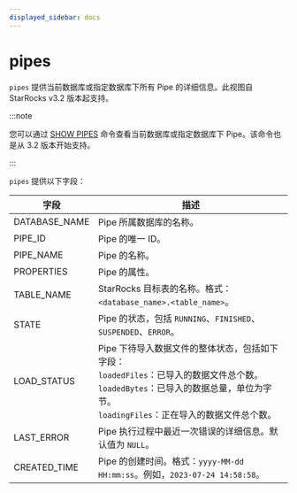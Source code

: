 ```yaml
---
displayed_sidebar: docs
---
```


# pipes

`pipes` 提供当前数据库或指定数据库下所有 Pipe 的详细信息。此视图自 StarRocks v3.2 版本起支持。

:::note

您可以通过 [SHOW PIPES](../../sql-reference/sql-statements/loading_unloading/pipe/SHOW_PIPES.md) 命令查看当前数据库或指定数据库下 Pipe。该命令也是从 3.2 版本开始支持。

:::

`pipes` 提供以下字段：

| **字段**      | **描述**                                                     |
| ------------- | ------------------------------------------------------------ |
| DATABASE_NAME | Pipe 所属数据库的名称。                                      |
| PIPE_ID       | Pipe 的唯一 ID。                                             |
| PIPE_NAME     | Pipe 的名称。                                                |
| PROPERTIES    | Pipe 的属性。                                                |
| TABLE_NAME    | StarRocks 目标表的名称。格式：`<database_name>.<table_name>`。 |
| STATE         | Pipe 的状态，包括 `RUNNING`、`FINISHED`、`SUSPENDED`、`ERROR`。 |
| LOAD_STATUS   | Pipe 下待导入数据文件的整体状态，包括如下字段：<br />`loadedFiles`：已导入的数据文件总个数。<br />`loadedBytes`：已导入的数据总量，单位为字节。<br />`loadingFiles`：正在导入的数据文件总个数。 |
| LAST_ERROR    | Pipe 执行过程中最近一次错误的详细信息。默认值为 `NULL`。     |
| CREATED_TIME  | Pipe 的创建时间。格式：`yyyy-MM-dd HH:mm:ss`。例如，`2023-07-24 14:58:58`。 |
